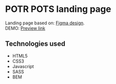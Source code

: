 # POTR POTS landing page

Landing page based on: [Figma design](https://www.figma.com/file/B4inXKHcMH3ChrTnXEJKS1/POTR-POTS-(Copy)?node-id=0%3A1).  
DEMO: [Preview link](https://daerniss.github.io/Potr_Pots/)

## Technologies used

* HTML5
* CSS3
* Javascript
* SASS
* BEM
